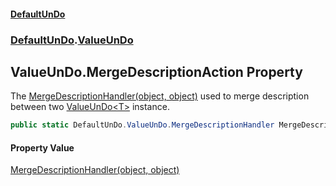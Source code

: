 #### [DefaultUnDo](DefaultUnDo.md 'DefaultUnDo')
### [DefaultUnDo](DefaultUnDo.md#DefaultUnDo 'DefaultUnDo').[ValueUnDo](ValueUnDo.md 'DefaultUnDo.ValueUnDo')
## ValueUnDo.MergeDescriptionAction Property
The [MergeDescriptionHandler(object, object)](ValueUnDo_MergeDescriptionHandler(object_object).md 'DefaultUnDo.ValueUnDo.MergeDescriptionHandler(object, object)') used to merge description between two [ValueUnDo&lt;T&gt;](ValueUnDo_T_.md 'DefaultUnDo.ValueUnDo&lt;T&gt;') instance.  
```csharp
public static DefaultUnDo.ValueUnDo.MergeDescriptionHandler MergeDescriptionAction { get; set; }
```
#### Property Value
[MergeDescriptionHandler(object, object)](ValueUnDo_MergeDescriptionHandler(object_object).md 'DefaultUnDo.ValueUnDo.MergeDescriptionHandler(object, object)')
